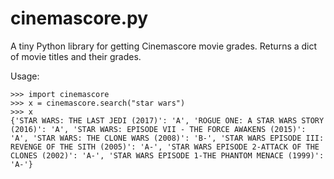 # cinemascore.py
A tiny Python library for getting Cinemascore movie grades. Returns a dict of movie titles and their grades.

Usage:
```
>>> import cinemascore
>>> x = cinemascore.search("star wars")
>>> x
{'STAR WARS: THE LAST JEDI (2017)': 'A', 'ROGUE ONE: A STAR WARS STORY (2016)': 'A', 'STAR WARS: EPISODE VII - THE FORCE AWAKENS (2015)': 'A', 'STAR WARS: THE CLONE WARS (2008)': 'B-', 'STAR WARS EPISODE III: REVENGE OF THE SITH (2005)': 'A-', 'STAR WARS EPISODE 2-ATTACK OF THE CLONES (2002)': 'A-', 'STAR WARS EPISODE 1-THE PHANTOM MENACE (1999)': 'A-'}
```
